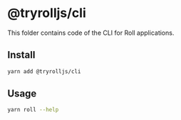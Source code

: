 # @tryrolljs/cli

This folder contains code of the CLI for Roll applications.

## Install

```sh
yarn add @tryrolljs/cli
```

## Usage

```sh
yarn roll --help
```